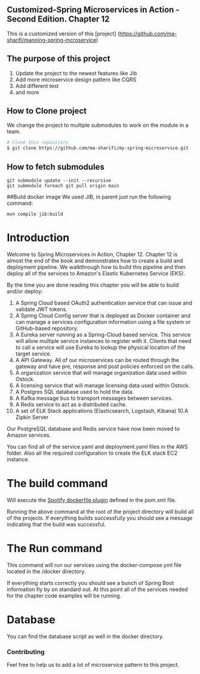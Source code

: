 ## Customized-Spring Microservices in Action - Second Edition. Chapter 12
This is a customized version of this [project] (https://github.com/ma-sharifi/manning-spring-mcroservice)

## The purpose of this project
1. Update the project to the newest features like Jib
2. Add more microservice design pattern like CQRS
3. Add different test
4. and more

## How to Clone project
We change the project to multiple submodules to work on the module in a team.
```bash
# Clone this repository
$ git clone https://github.com/ma-sharifi/my-spring-microservice.git
````
## How to fetch submodules
```shell
git submodule update --init --recursive
git submodule foreach git pull origin main 
```
##Build docker image
We used JIB, in parent just run the following command:

```shell
mvn compile jib:build
```

# Introduction
Welcome to Spring Microservices in Action, Chapter 12.  Chapter 12 is almost the end of the book and demonstrates how to create a build and deployment pipeline.  We walkthrough how to build this pipeline and then deploy all of the services to Amazon's Elastic Kubernetes Service (EKS). 

By the time you are done reading this chapter you will be able to build and/or deploy:

1. A Spring Cloud based OAuth2 authentication service that can issue and validate JWT tokens.  
2. A Spring Cloud Config server that is deployed as Docker container and can manage a services configuration information using a file system or GitHub-based repository.
3. A Eureka server running as a Spring-Cloud based service. This service will allow multiple service instances to register with it. Clients that need to call a service will use Eureka to lookup the physical location of the target service.
4. A API Gateway. All of our microservices can be routed through the gateway and have pre, response and post policies enforced on the calls.
5. A organization service that will manage organization data used within Ostock.
6. A licensing service that will manage licensing data used within Ostock.
7. A Postgres SQL database used to hold the data.
8. A Kafka message bus to transport messages between services.
9. A Redis service to act as a distributed cache.
9. A set of ELK Stack applications (Elasticsearch, Logstash, Kibana)
10.A Zipkin Server

Our PostgreSQL database and Redis service have now been moved to Amazon services.

You can find all of the service.yaml and deployment.yaml files in the AWS folder. Also all the required configuration to create the ELK stack EC2 instance.


# The build command

Will execute the [Spotify dockerfile plugin](https://github.com/spotify/dockerfile-maven) defined in the pom.xml file.  

 Running the above command at the root of the project directory will build all of the projects.  If everything builds successfully you should see a message indicating that the build was successful.

# The Run command

This command will run our services using the docker-compose.yml file located in the /docker directory. 

If everything starts correctly you should see a bunch of Spring Boot information fly by on standard out.  At this point all of the services needed for the chapter code examples will be running.

# Database
You can find the database script as well in the docker directory.

### Contributing
Feel free to help us to add a lot of microservice pattern to this project.